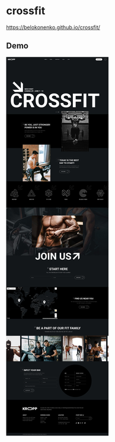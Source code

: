 # crossfit
https://belokonenko.github.io/crossfit/
## Demo
![Desktop Demo](./demo/demo.jpg 'Desktop Demo')

